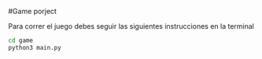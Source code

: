 #Game porject

Para correr el juego debes seguir las siguientes instrucciones en la terminal
```sh
cd game
python3 main.py
```